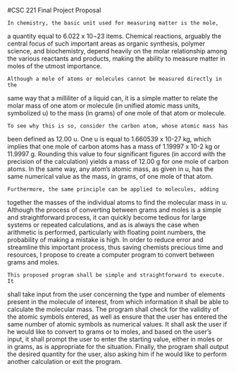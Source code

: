 #CSC 221 Final Project Proposal

    In chemistry, the basic unit used for measuring matter is the mole,
a quantity equal to 6.022 x 10¬23 items. Chemical reactions, arguably
the central focus of such important areas as organic synthesis, polymer
science, and biochemistry, depend heavily on the molar relationship among
the various reactants and products, making the ability to measure matter in
moles of the utmost importance.

    Although a mole of atoms or molecules cannot be measured directly in the
same way that a milliliter of a liquid can, it is a simple matter to relate
the molar mass of one atom or molecule (in unified atomic mass units,
symbolized u) to the mass (in grams) of one mole of that atom or molecule.

    To see why this is so, consider the carbon atom, whose atomic mass has
been defined as 12.00 u. One u is equal to 1.660539 x 10-27 kg, which implies
that one mole of carbon atoms has a mass of 1.19997 x 10-2 kg or 11.9997 g.
Rounding this value to four significant figures (in accord with the precision
of the calculation) yields a mass of 12.00 g for one mole of carbon atoms.
In the same way, any atom’s atomic mass, as given in u, has the same numerical
value as the mass, in grams, of one mole of that atom.

    Furthermore, the same principle can be applied to molecules, adding
together the masses of the individual atoms to find the molecular mass in u.
Although the process of converting between grams and moles is a simple
and straightforward process, it can quickly become tedious for large systems
or repeated calculations, and as is always the case when arithmetic is
performed, particularly with floating point numbers, the probability of making
a mistake is high. In order to reduce error and streamline this important
process, thus saving chemists precious time and resources, I propose to create
a computer program to convert between grams and moles.

    This proposed program shall be simple and straightforward to execute. It
shall take input from the user concerning the type and number of elements
present in the molecule of interest, from which information it shall be able
to calculate the molecular mass. The program shall check for the validity of
the atomic symbols entered, as well as ensure that the user has entered the
same number of atomic symbols as numerical values. It shall ask the user if he
would like to convert to grams or to moles, and based on the user’s input,
it shall prompt the user to enter the starting value, either in moles or in
grams, as is appropriate for the situation. Finally, the program shall output the
desired quantity for the user, also asking him if he would like to perform
another calculation or exit the program.



